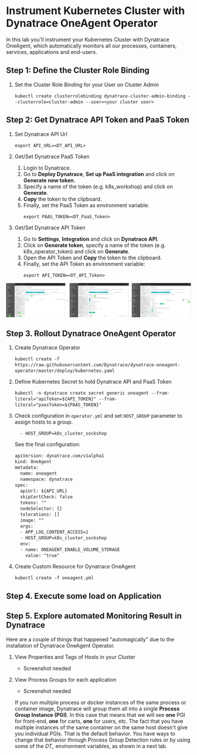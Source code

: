 # Instrument Kubernetes Cluster with Dynatrace OneAgent Operator

In this lab you'll instrument your Kubernetes Cluster with Dynatrace OneAgent, which automatically monitors all our processes, containers, services, applications and end-users.

## Step 1: Define the Cluster Role Binding
1. Set the Cluster Role Binding for your User on Cluster Admin
    ```
    kubectl create clusterrolebinding dynatrace-cluster-admin-binding --clusterrole=cluster-admin --user=<your cluster user>
    ```

## Step 2: Get Dynatrace API Token and PaaS Token
1. Set Dynatrace API Url
    ```
    export API_URL=<DT_API_URL>
    ```

1. Get/Set Dynatrace PaaS Token
    1. Login to Dynatrace.
    1. Go to **Deploy Dynatrace**, **Set up PaaS integration** and click on **Generate new token**.
    1. Specify a name of the token (e.g. k8s_workshop) and click on **Generate**.
    1. **Copy** the token to the clipboard. 
    1. Finally, set the PaaS Token as environment variable:
        ```
        export PAAS_TOKEN=<DT_PaaS_Token>
        ```

1. Get/Set Dynatrace API Token
    1. Go to **Settings**, **Integration** and click on **Dynatrace API**.
    1. Click on **Generate token**, specify a name of the token (e.g. k8s_operator_token) and click on **Generate**.
    1. Open the API Token and **Copy** the token to the clipboard. 
    1. Finally, set the API Token as environment variable:
        ```
        export API_TOKEN=<DT_API_Token>
        ```

![generate-api-token](../assets/api_token.png)

## Step 3. Rollout Dynatrace OneAgent Operator
1. Create Dynatrace Operator
    ```
    kubectl create -f https://raw.githubusercontent.com/Dynatrace/dynatrace-oneagent-operator/master/deploy/kubernetes.yaml
    ```

1. Define Kubernetes Secret to hold Dynatrace API and PaaS Token
    ```
    kubectl -n dynatrace create secret generic oneagent --from-literal="apiToken=${API_TOKEN}" --from-literal="paasToken=${PAAS_TOKEN}"
    ```

1. Check configuration in `operator.yml` and set `HOST_GROUP` parameter to assign hosts to a group.
    ```
      - HOST_GROUP=k8s_cluster_sockshop
    ```
    See the final configuration:

    ```
    apiVersion: dynatrace.com/v1alpha1
    kind: OneAgent
    metadata:
      name: oneagent
      namespace: dynatrace
    spec:
      apiUrl: ${API_URL}
      skipCertCheck: false
      tokens: ""
      nodeSelector: {}
      tolerations: []
      image: ""
      args:
      - APP_LOG_CONTENT_ACCESS=1
      - HOST_GROUP=k8s_cluster_sockshop
      env:
      - name: ONEAGENT_ENABLE_VOLUME_STORAGE
        value: "true"
    ```

1. Create Custom Resource for Dynatrace OneAgent
    ```
    kubectl create -f oneagent.yml
    ```

## Step 4. Execute some load on Application

## Step 5. Explore automated Monitoring Result in Dynatrace

Here are a couple of things that happened "automagically" due to the installation of Dynatrace OneAgent Operator.

1. View Properties and Tags of Hosts in your Cluster
    * Screenshot needed

1. View Process Groups for each application
    * Screenshot needed

    If you run multiple process or docker instances of the same process or container image, Dynatrace will group them all into a single **Process Group Instance (PGI)**. In this case that means that we will see **one** PGI for front-end, **one** for carts, **one** for users, etc. The fact that you have multiple instances of the same container on the same host doesn't give you individual PGIs. That is the default behavior. You have ways to change that behavior through Process Group Detection rules or by using some of the *DT_* environment variables, as shown in a next lab.
